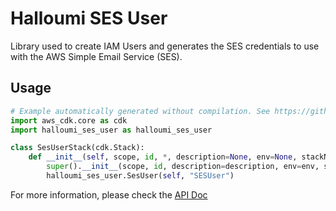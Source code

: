 # Halloumi SES User

Library used to create IAM Users and generates the SES credentials to use with the AWS Simple Email Service (SES).

## Usage

```python
# Example automatically generated without compilation. See https://github.com/aws/jsii/issues/826
import aws_cdk.core as cdk
import halloumi_ses_user as halloumi_ses_user

class SesUserStack(cdk.Stack):
    def __init__(self, scope, id, *, description=None, env=None, stackName=None, tags=None, synthesizer=None, terminationProtection=None, analyticsReporting=None):
        super().__init__(scope, id, description=description, env=env, stackName=stackName, tags=tags, synthesizer=synthesizer, terminationProtection=terminationProtection, analyticsReporting=analyticsReporting)
        halloumi_ses_user.SesUser(self, "SESUser")
```

For more information, please check the [API Doc](API.md)
